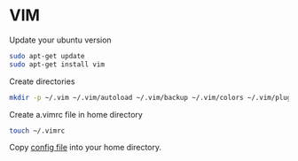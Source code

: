 # VIM

Update your ubuntu version
```bash
sudo apt-get update
sudo apt-get install vim
```

Create directories
```bash
mkdir -p ~/.vim ~/.vim/autoload ~/.vim/backup ~/.vim/colors ~/.vim/plugged
```

Create a.vimrc file in home directory
```bash
touch ~/.vimrc
```
Copy [config file](.vimrc) into your home directory.

